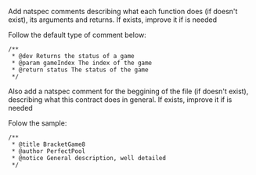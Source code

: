 Add natspec comments describing what each function does (if doesn't exist), its arguments and returns. If exists, improve it if is needed

Follow the default type of comment below:
```
/**
 * @dev Returns the status of a game
 * @param gameIndex The index of the game
 * @return status The status of the game
 */
```

Also add a natspec comment for the beggining of the file (if doesn't exist), describing what this contract does in general. If exists, improve it if is needed

Folow the sample:
```
/**
 * @title BracketGame8
 * @author PerfectPool
 * @notice General description, well detailed
 */
```